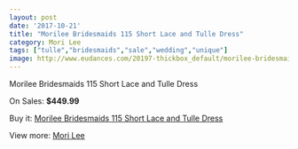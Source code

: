 ```yaml
---
layout: post
date: '2017-10-21'
title: "Morilee Bridesmaids 115 Short Lace and Tulle Dress"
category: Mori Lee
tags: ["tulle","bridesmaids","sale","wedding","unique"]
image: http://www.eudances.com/20197-thickbox_default/morilee-bridesmaids-115-short-lace-and-tulle-dress.jpg
---
```

Morilee Bridesmaids 115 Short Lace and Tulle Dress

On Sales: **$449.99**
<a href="https://www.eudances.com/en/mori-lee/6051-morilee-bridesmaids-115-short-lace-and-tulle-dress.html"><amp-img layout="responsive" width="600" height="600" src="//www.eudances.com/20197-thickbox_default/morilee-bridesmaids-115-short-lace-and-tulle-dress.jpg" alt="Morilee Bridesmaids 115 Short Lace and Tulle Dress 0" /></a>
<a href="https://www.eudances.com/en/mori-lee/6051-morilee-bridesmaids-115-short-lace-and-tulle-dress.html"><amp-img layout="responsive" width="600" height="600" src="//www.eudances.com/20200-thickbox_default/morilee-bridesmaids-115-short-lace-and-tulle-dress.jpg" alt="Morilee Bridesmaids 115 Short Lace and Tulle Dress 1" /></a>
<a href="https://www.eudances.com/en/mori-lee/6051-morilee-bridesmaids-115-short-lace-and-tulle-dress.html"><amp-img layout="responsive" width="600" height="600" src="//www.eudances.com/20199-thickbox_default/morilee-bridesmaids-115-short-lace-and-tulle-dress.jpg" alt="Morilee Bridesmaids 115 Short Lace and Tulle Dress 2" /></a>
<a href="https://www.eudances.com/en/mori-lee/6051-morilee-bridesmaids-115-short-lace-and-tulle-dress.html"><amp-img layout="responsive" width="600" height="600" src="//www.eudances.com/20198-thickbox_default/morilee-bridesmaids-115-short-lace-and-tulle-dress.jpg" alt="Morilee Bridesmaids 115 Short Lace and Tulle Dress 3" /></a>

Buy it: [Morilee Bridesmaids 115 Short Lace and Tulle Dress](https://www.eudances.com/en/mori-lee/6051-morilee-bridesmaids-115-short-lace-and-tulle-dress.html "Morilee Bridesmaids 115 Short Lace and Tulle Dress")

View more: [Mori Lee](https://www.eudances.com/en/65-mori-lee "Mori Lee")
